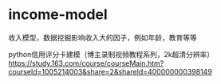 # income-model
收入模型，数据挖掘影响收入大的因子，例如年龄，教育等等

python信用评分卡建模（博主录制视频教程系列，2k超清分辨率）
https://study.163.com/course/courseMain.htm?courseId=1005214003&share=2&shareId=400000000398149
